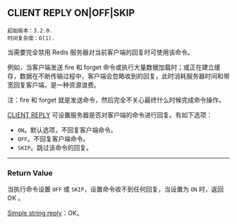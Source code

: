 ## CLIENT REPLY ON|OFF|SKIP

    起始版本：3.2.0.
    时间复杂度：O(1).

当需要完全禁用 Redis 服务器对当前客户端的回复时可使用该命令。

例如，当客户端发送 fire 和 forget 命令或执行大量数据加载时；或正在建立缓存，数据在不断传输过程中，客户端会忽略收到的回复，此时消耗服务器时间和带宽回复客户端，是一种资源浪费。

注：fire 和 forget 就是发送命令，然后完全不关心最终什么时候完成命令操作。

[CLIENT REPLY](client-reply.md) 可设置服务器是否对客户端的命令进行回复。有如下选项：

- `ON`。默认选项，不回复客户端命令。
- `OFF`。不回复客户端命令。
- `SKIP`。跳过该命令的回复。

---

### Return Value

当执行命令设置 `OFF` 或 `SKIP`，设置命令收不到任何回复，当设置为 `ON` 时，返回 OK 。

[Simple string reply](../topics/protocol.md#resp-simple-strings)：OK。